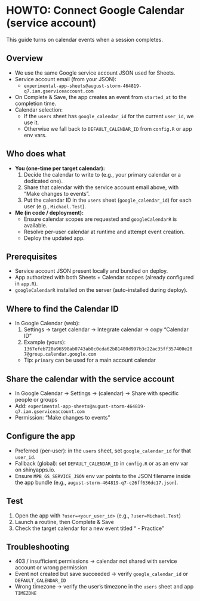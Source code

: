# HOWTO: Connect Google Calendar (service account)

This guide turns on calendar events when a session completes.

## Overview
- We use the same Google service account JSON used for Sheets.
- Service account email (from your JSON):
  - `experimental-app-sheets@august-storm-464819-q7.iam.gserviceaccount.com`
- On Complete & Save, the app creates an event from `started_at` to the completion time.
- Calendar selection:
  - If the `users` sheet has `google_calendar_id` for the current `user_id`, we use it.
  - Otherwise we fall back to `DEFAULT_CALENDAR_ID` from `config.R` or app env vars.

## Who does what
- **You (one-time per target calendar):**
  1) Decide the calendar to write to (e.g., your primary calendar or a dedicated one).
  2) Share that calendar with the service account email above, with “Make changes to events”.
  3) Put the calendar ID in the `users` sheet (`google_calendar_id`) for each user (e.g., `Michael.Test`).
- **Me (in code / deployment):**
  - Ensure calendar scopes are requested and `googleCalendarR` is available.
  - Resolve per-user calendar at runtime and attempt event creation.
  - Deploy the updated app.

## Prerequisites
- Service account JSON present locally and bundled on deploy.
- App authorized with both Sheets + Calendar scopes (already configured in `app.R`).
- `googleCalendarR` installed on the server (auto-installed during deploy).

## Where to find the Calendar ID
- In Google Calendar (web):
  1) Settings → target calendar → Integrate calendar → copy “Calendar ID”
  2) Example (yours): `1367efeb720a96598ab0743ab0c0cda62b81480d997b3c22ac35ff357400e207@group.calendar.google.com`
  - Tip: `primary` can be used for a main account calendar

## Share the calendar with the service account
- In Google Calendar → Settings → (calendar) → Share with specific people or groups
- Add: `experimental-app-sheets@august-storm-464819-q7.iam.gserviceaccount.com`
- Permission: “Make changes to events”

## Configure the app
- Preferred (per-user): in the `users` sheet, set `google_calendar_id` for that `user_id`.
- Fallback (global): set `DEFAULT_CALENDAR_ID` in `config.R` or as an env var on shinyapps.io.
- Ensure `MPB_GS_SERVICE_JSON` env var points to the JSON filename inside the app bundle (e.g., `august-storm-464819-q7-c26ff636dc17.json`).

## Test
1) Open the app with `?user=<your_user_id>` (e.g., `?user=Michael.Test`)
2) Launch a routine, then Complete & Save
3) Check the target calendar for a new event titled “<routine name> - Practice”

## Troubleshooting
- 403 / insufficient permissions → calendar not shared with service account or wrong permission
- Event not created but save succeeded → verify `google_calendar_id` or `DEFAULT_CALENDAR_ID`
- Wrong timezone → verify the user’s timezone in the `users` sheet and app `TIMEZONE`

